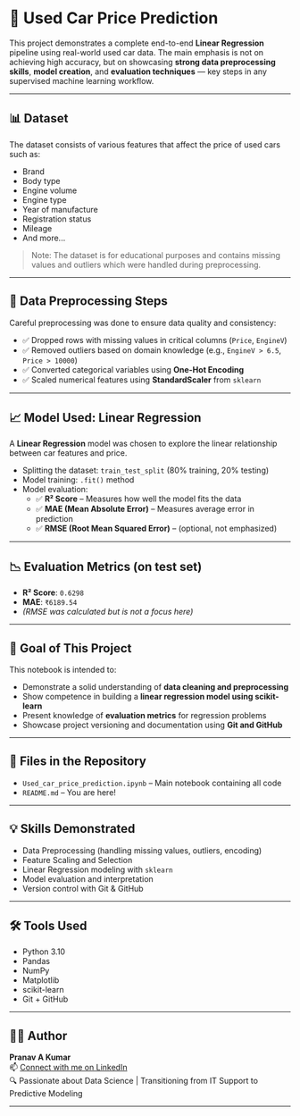 # 🚗 Used Car Price Prediction

This project demonstrates a complete end-to-end **Linear Regression** pipeline using real-world used car data. The main emphasis is not on achieving high accuracy, but on showcasing **strong data preprocessing skills**, **model creation**, and **evaluation techniques** — key steps in any supervised machine learning workflow.

---

## 📊 Dataset

The dataset consists of various features that affect the price of used cars such as:

- Brand
- Body type
- Engine volume
- Engine type
- Year of manufacture
- Registration status
- Mileage
- And more...

> Note: The dataset is for educational purposes and contains missing values and outliers which were handled during preprocessing.

---

## 🧹 Data Preprocessing Steps

Careful preprocessing was done to ensure data quality and consistency:

- ✅ Dropped rows with missing values in critical columns (`Price`, `EngineV`)
- ✅ Removed outliers based on domain knowledge (e.g., `EngineV > 6.5`, `Price > 10000`)
- ✅ Converted categorical variables using **One-Hot Encoding**
- ✅ Scaled numerical features using **StandardScaler** from `sklearn`

---

## 📈 Model Used: Linear Regression

A **Linear Regression** model was chosen to explore the linear relationship between car features and price.

- Splitting the dataset: `train_test_split` (80% training, 20% testing)
- Model training: `.fit()` method
- Model evaluation: 
  - ✅ **R² Score** – Measures how well the model fits the data
  - ✅ **MAE (Mean Absolute Error)** – Measures average error in prediction
  - ✅ **RMSE (Root Mean Squared Error)** – (optional, not emphasized)

---

## 📉 Evaluation Metrics (on test set)

- **R² Score**: `0.6298`
- **MAE**: `₹6189.54`
- *(RMSE was calculated but is not a focus here)*

---

## 🎯 Goal of This Project

This notebook is intended to:

- Demonstrate a solid understanding of **data cleaning and preprocessing**
- Show competence in building a **linear regression model using scikit-learn**
- Present knowledge of **evaluation metrics** for regression problems
- Showcase project versioning and documentation using **Git and GitHub**

---

## 📁 Files in the Repository

- `Used_car_price_prediction.ipynb` – Main notebook containing all code
- `README.md` – You are here!

---

## 💡 Skills Demonstrated

- Data Preprocessing (handling missing values, outliers, encoding)
- Feature Scaling and Selection
- Linear Regression modeling with `sklearn`
- Model evaluation and interpretation
- Version control with Git & GitHub

---

## 🛠 Tools Used

- Python 3.10
- Pandas
- NumPy
- Matplotlib
- scikit-learn
- Git + GitHub

---

## 🙋‍♂️ Author

**Pranav A Kumar**  
📫 [Connect with me on LinkedIn](https://www.linkedin.com/in/pranav-a-kumar-2a39b4358/)  
🔍 Passionate about Data Science | Transitioning from IT Support to Predictive Modeling


---
